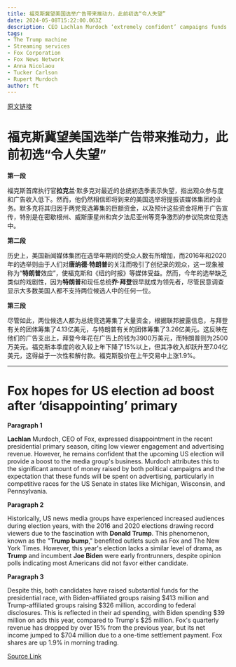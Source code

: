 ```yaml
---
title: 福克斯冀望美国选举广告带来推动力，此前初选“令人失望”
date: 2024-05-08T15:22:00.063Z
description: CEO Lachlan Murdoch ‘extremely confident’ campaigns funds will flow to local television stations
tags: 
- The Trump machine
- Streaming services
- Fox Corporation
- Fox News Network
- Anna Nicolaou
- Tucker Carlson
- Rupert Murdoch
author: ft
---
```


[原文链接](https://ft.com/content/13dc914f-c05a-4ba8-8f3d-b022c0e0dcf7)

# 福克斯冀望美国选举广告带来推动力，此前初选“令人失望”

**第一段** 

福克斯首席执行官**拉克兰**·默多克对最近的总统初选季表示失望，指出观众参与度和广告收入低下。然而，他仍然相信即将到来的美国选举将提振该媒体集团的业务。默多克将其归因于两党竞选筹集的巨额资金，以及预计这些资金将用于广告宣传，特别是在密歇根州、威斯康星州和宾夕法尼亚州等竞争激烈的参议院席位竞选中。 

**第二段** 

历史上，美国新闻媒体集团在选举年期间的受众人数有所增加，而2016年和2020年的选举则由于人们对**唐纳德·特朗普**的关注而吸引了创纪录的观众，这一现象被称为“**特朗普**效应”，使福克斯和《纽约时报》等媒体受益。然而，今年的选举缺乏类似的戏剧性，因为**特朗普**和现任总统**乔·拜登**很早就成为领先者，尽管民意调查显示大多数美国人都不支持两位候选人中的任何一位。 

**第三段** 

尽管如此，两位候选人都为总统竞选筹集了大量资金，根据联邦披露信息，与拜登有关的团体筹集了4.13亿美元，与特朗普有关的团体筹集了3.26亿美元。这反映在他们的广告支出上，拜登今年花在广告上的钱为3900万美元，而特朗普则为2500万美元。福克斯本季度的收入较上年下降了15%以上，但其净收入却跃升至7.04亿美元，这得益于一次性和解付款。福克斯股价在上午交易中上涨1.9%。

---

# Fox hopes for US election ad boost after ‘disappointing’ primary 

**Paragraph 1** 

**Lachlan** Murdoch, CEO of Fox, expressed disappointment in the recent presidential primary season, citing low viewer engagement and advertising revenue. However, he remains confident that the upcoming US election will provide a boost to the media group's business. Murdoch attributes this to the significant amount of money raised by both political campaigns and the expectation that these funds will be spent on advertising, particularly in competitive races for the US Senate in states like Michigan, Wisconsin, and Pennsylvania. 

**Paragraph 2** 

Historically, US news media groups have experienced increased audiences during election years, with the 2016 and 2020 elections drawing record viewers due to the fascination with **Donald Trump**. This phenomenon, known as the "**Trump bump**," benefited outlets such as Fox and The New York Times. However, this year's election lacks a similar level of drama, as **Trump** and incumbent **Joe Biden** were early frontrunners, despite opinion polls indicating most Americans did not favor either candidate. 

**Paragraph 3** 

Despite this, both candidates have raised substantial funds for the presidential race, with Biden-affiliated groups raising $413 million and Trump-affiliated groups raising $326 million, according to federal disclosures. This is reflected in their ad spending, with Biden spending $39 million on ads this year, compared to Trump's $25 million. Fox's quarterly revenue has dropped by over 15% from the previous year, but its net income jumped to $704 million due to a one-time settlement payment. Fox shares are up 1.9% in morning trading.

[Source Link](https://ft.com/content/13dc914f-c05a-4ba8-8f3d-b022c0e0dcf7)

